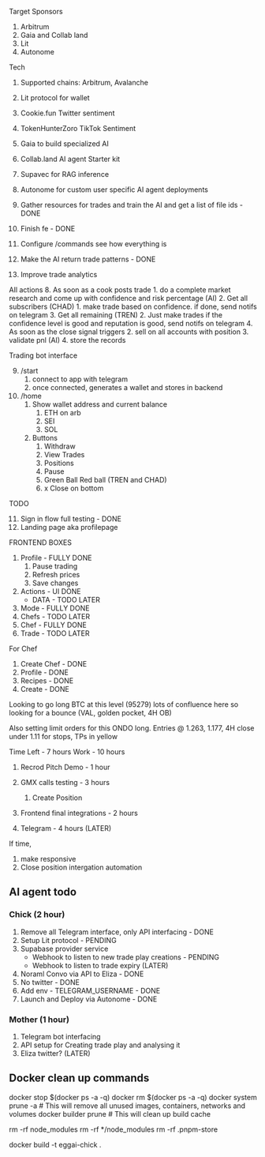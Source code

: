 
Target Sponsors

1. Arbitrum 
2. Gaia and Collab land 
3. Lit 
4. Autonome

Tech

1. Supported chains: Arbitrum, Avalanche
2. Lit protocol for wallet
3. Cookie.fun Twitter sentiment
3. TokenHunterZoro TikTok Sentiment
4. Gaia to build specialized AI
5. Collab.land AI agent Starter kit
6. Supavec for RAG inference
7. Autonome for custom user specific AI agent deployments


1. Gather resources for trades and train the AI and get a list of file ids - DONE
2. Finish fe - DONE
3. Configure /commands see how everything is
4. Make the AI return trade patterns - DONE
5. Improve trade analytics


AIl actions
8. As soon as a cook posts trade 
	1. do a complete market research and come up with confidence and risk percentage (AI)
	2. Get all subscribers (CHAD)
		1. make trade based on confidence. if done, send notifs on telegram
	3. Get all remaining (TREN)
		2. Just make trades if the confidence level is good and reputation is good, send notifs on telegram
	4. As soon as the close signal triggers
		2. sell on all accounts with position
		3. validate pnl (AI)
		4. store the records

Trading bot interface

9. /start
	1. connect to app with telegram
	2. once connected, generates a wallet and stores in backend
10. /home
	1. Show wallet address and current balance
		1. ETH on arb
		2. SEI
		3. SOL
	2. Buttons
		1. Withdraw
		2. View Trades
		3. Positions
		4. Pause
		5. Green Ball Red ball (TREN and CHAD) 
		6. x Close on bottom

TODO
 
11. Sign in flow full testing - DONE
12. Landing page aka profilepage

FRONTEND BOXES

1. Profile - FULLY DONE
	1. Pause trading
	2. Refresh prices
	3. Save changes
2. Actions - UI DONE
	- DATA - TODO LATER
3. Mode - FULLY DONE
4. Chefs - TODO LATER
5. Chef - FULLY DONE
6. Trade - TODO LATER

For Chef
1. Create Chef - DONE
2. Profile - DONE
3. Recipes - DONE
4. Create - DONE

Looking to go long BTC at this level (95279) lots of confluence here so looking for a bounce (VAL, golden pocket, 4H OB)

Also setting limit orders for this ONDO long. Entries @ 1.263, 1.177, 4H close under 1.11 for stops, TPs in yellow

Time Left - 7 hours
Work - 10 hours
1. Recrod Pitch Demo - 1 hour

1. GMX calls testing - 3 hours
	1. Create Position

3. Frontend final integrations - 2 hours

4. Telegram - 4 hours (LATER)

If time, 

1. make responsive
2. Close position intergation automation


## AI agent todo

### Chick (2 hour)

1. Remove all Telegram interface, only API interfacing - DONE
2. Setup Lit protocol - PENDING
3. Supabase provider service 
	- Webhook to listen to new trade play creations - PENDING
	- Webhook to listen to trade expiry (LATER)
4. Noraml Convo via API to Eliza - DONE
5. No twitter - DONE
6. Add env - TELEGRAM_USERNAME - DONE
7. Launch and Deploy via Autonome - DONE

### Mother (1 hour)

1. Telegram bot interfacing
2. API setup for Creating trade play and analysing it
3. Eliza twitter? (LATER)

## Docker clean up commands

docker stop $(docker ps -a -q)
docker rm $(docker ps -a -q)
docker system prune -a  # This will remove all unused images, containers, networks and volumes
docker builder prune    # This will clean up build cache

rm -rf node_modules
rm -rf */node_modules
rm -rf .pnpm-store

docker build -t eggai-chick .

